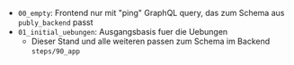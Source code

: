 * `00_empty`: Frontend nur mit "ping" GraphQL query, das zum Schema aus `publy_backend` passt 
* `01_initial_uebungen`: Ausgangsbasis fuer die Uebungen
    * Dieser Stand und alle weiteren passen zum Schema im Backend `steps/90_app` 
